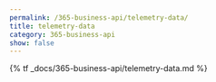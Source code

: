```yaml
---
permalink: /365-business-api/telemetry-data/
title: telemetry-data
category: 365-business-api
show: false
---
```


{% tf _docs/365-business-api/telemetry-data.md %}